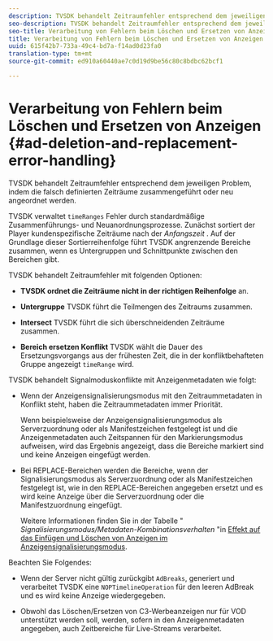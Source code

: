 ```yaml
---
description: TVSDK behandelt Zeitraumfehler entsprechend dem jeweiligen Problem, indem die falsch definierten Zeiträume zusammengeführt oder neu angeordnet werden.
seo-description: TVSDK behandelt Zeitraumfehler entsprechend dem jeweiligen Problem, indem die falsch definierten Zeiträume zusammengeführt oder neu angeordnet werden.
seo-title: Verarbeitung von Fehlern beim Löschen und Ersetzen von Anzeigen
title: Verarbeitung von Fehlern beim Löschen und Ersetzen von Anzeigen
uuid: 615f42b7-733a-49c4-bd7a-f14ad0d23fa0
translation-type: tm+mt
source-git-commit: ed910a60440ae7c0d19d9be56c80c8bdbc62bcf1

---
```



# Verarbeitung von Fehlern beim Löschen und Ersetzen von Anzeigen {#ad-deletion-and-replacement-error-handling}

TVSDK behandelt Zeitraumfehler entsprechend dem jeweiligen Problem, indem die falsch definierten Zeiträume zusammengeführt oder neu angeordnet werden.

TVSDK verwaltet `timeRanges` Fehler durch standardmäßige Zusammenführungs- und Neuanordnungsprozesse. Zunächst sortiert der Player kundenspezifische Zeiträume nach der *Anfangszeit* . Auf der Grundlage dieser Sortierreihenfolge führt TVSDK angrenzende Bereiche zusammen, wenn es Untergruppen und Schnittpunkte zwischen den Bereichen gibt.

TVSDK behandelt Zeitraumfehler mit folgenden Optionen:

* **TVSDK ordnet die Zeiträume nicht in der richtigen Reihenfolge** an.

* **Untergruppe** TVSDK führt die Teilmengen des Zeitraums zusammen.

* **Intersect** TVSDK führt die sich überschneidenden Zeiträume zusammen.

* **Bereich ersetzen Konflikt** TVSDK wählt die Dauer des Ersetzungsvorgangs aus der frühesten Zeit, die in der konfliktbehafteten Gruppe angezeigt `timeRange` wird.

TVSDK behandelt Signalmoduskonflikte mit Anzeigenmetadaten wie folgt:

* Wenn der Anzeigensignalisierungsmodus mit den Zeitraummetadaten in Konflikt steht, haben die Zeitraummetadaten immer Priorität.

   Wenn beispielsweise der Anzeigensignalisierungsmodus als Serverzuordnung oder als Manifestzeichen festgelegt ist und die Anzeigenmetadaten auch Zeitspannen für den Markierungsmodus aufweisen, wird das Ergebnis angezeigt, dass die Bereiche markiert sind und keine Anzeigen eingefügt werden.
* Bei REPLACE-Bereichen werden die Bereiche, wenn der Signalisierungsmodus als Serverzuordnung oder als Manifestzeichen festgelegt ist, wie in den REPLACE-Bereichen angegeben ersetzt und es wird keine Anzeige über die Serverzuordnung oder die Manifestzuordnung eingefügt.

   Weitere Informationen finden Sie in der Tabelle &quot; *Signalisierungsmodus/Metadaten-Kombinationsverhalten* &quot;in [Effekt auf das Einfügen und Löschen von Anzeigen im Anzeigensignalisierungsmodus](../../../../../tvsdk-3x-android-prog/android-3x-advertising/ad-insertion/delete-replace-content-vod/android-3x-signaling-mode-android.md).

Beachten Sie Folgendes:

* Wenn der Server nicht gültig zurückgibt `AdBreaks`, generiert und verarbeitet TVSDK eine `NOPTimelineOperation` für den leeren AdBreak und es wird keine Anzeige wiedergegeben.

* Obwohl das Löschen/Ersetzen von C3-Werbeanzeigen nur für VOD unterstützt werden soll, werden, sofern in den Anzeigenmetadaten angegeben, auch Zeitbereiche für Live-Streams verarbeitet.
